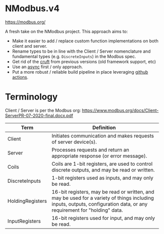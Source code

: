 # NModbus.v4

https://modbus.org/

A fresh take on the NModbus project. This approach aims to:

- Make it easier to add / replace custom function implementations on both client and server.
- Rename types to be in line with the Client / Server nomenclature and fundamental types (e.g. `DiscreteInputs`) in the Modbus spec.
- Get rid of the [cruft](https://en.wikipedia.org/wiki/Cruft) from previous versions (old framework support, etc)
- Use an [async](https://learn.microsoft.com/en-us/dotnet/csharp/asynchronous-programming/task-asynchronous-programming-model) first / only approach.
- Put a more robust / reliable build pipeline in place leveraging [github actions](https://github.com/features/actions).

# Terminology

Client / Server is per the Modbus org: https://www.modbus.org/docs/Client-ServerPR-07-2020-final.docx.pdf

|Term|Definition|
|---|---|
|Client|Initiates communication and makes requests of server device(s).|
|Server|Processes requests and return an appropriate response (or error message).|
|Coils|Coils are 1-bit registers, are used to control discrete outputs, and may be read or written.|
|DiscreteInputs|1-bit registers used as inputs, and may only be read.|
|HoldingRegisters|16-bit registers, may be read or written, and may be used for a variety of things including inputs, outputs, configuration data, or any requirement for "holding" data.|
|InputRegisters|16-bit registers used for input, and may only be read.|